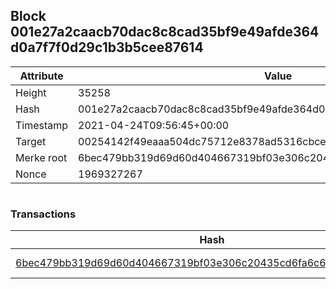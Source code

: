 ## Block 001e27a2caacb70dac8c8cad35bf9e49afde364d0a7f7f0d29c1b3b5cee87614

Attribute | Value
--- | ---
Height | 35258
Hash | 001e27a2caacb70dac8c8cad35bf9e49afde364d0a7f7f0d29c1b3b5cee87614
Timestamp | 2021-04-24T09:56:45+00:00
Target | 00254142f49eaaa504dc75712e8378ad5316cbcead634704b3734b6271167cc4
Merke root | 6bec479bb319d69d60d404667319bf03e306c20435cd6fa6c68eeec6bf4b2eab
Nonce | 1969327267

```

```

### Transactions

Hash | Amount
--- | ---
[6bec479bb319d69d60d404667319bf03e306c20435cd6fa6c68eeec6bf4b2eab](6bec479bb319d69d60d404667319bf03e306c20435cd6fa6c68eeec6bf4b2eab.md) | 10.00000000 SKEPTI 
